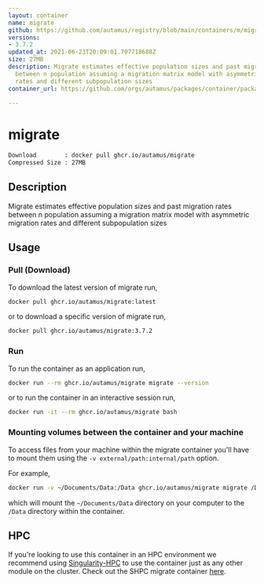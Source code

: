 ```yaml
---
layout: container
name: migrate
github: https://github.com/autamus/registry/blob/main/containers/m/migrate/spack.yaml
versions:
- 3.7.2
updated_at: 2021-06-23T20:09:01.707718688Z
size: 27MB
description: Migrate estimates effective population sizes and past migration rates
  between n population assuming a migration matrix model with asymmetric migration
  rates and different subpopulation sizes
container_url: https://github.com/orgs/autamus/packages/container/package/migrate

---
```

# migrate
```bash 
Download        : docker pull ghcr.io/autamus/migrate
Compressed Size : 27MB
```

## Description
Migrate estimates effective population sizes and past migration rates between n population assuming a migration matrix model with asymmetric migration rates and different subpopulation sizes

## Usage
### Pull (Download)
To download the latest version of migrate run,

```bash
docker pull ghcr.io/autamus/migrate:latest
```

or to download a specific version of migrate run,

```bash
docker pull ghcr.io/autamus/migrate:3.7.2
```
### Run
To run the container as an application run,
```bash
docker run --rm ghcr.io/autamus/migrate migrate --version
```

or to run the container in an interactive session run,
```bash
docker run -it --rm ghcr.io/autamus/migrate bash
```

### Mounting volumes between the container and your machine
To access files from your machine within the migrate container you'll have to mount them using the `-v external/path:internal/path` option.

For example,
```bash
docker run -v ~/Documents/Data:/Data ghcr.io/autamus/migrate migrate /Data/myData.csv
```
which will mount the `~/Documents/Data` directory on your computer to the `/Data` directory within the container.

## HPC
If you're looking to use this container in an HPC environment we recommend using [Singularity-HPC](https://singularity-hpc.readthedocs.io) to use the container just as any other module on the cluster. Check out the SHPC migrate container [here](https://singularityhub.github.io/singularity-hpc/r/ghcr.io-autamus-migrate/).
